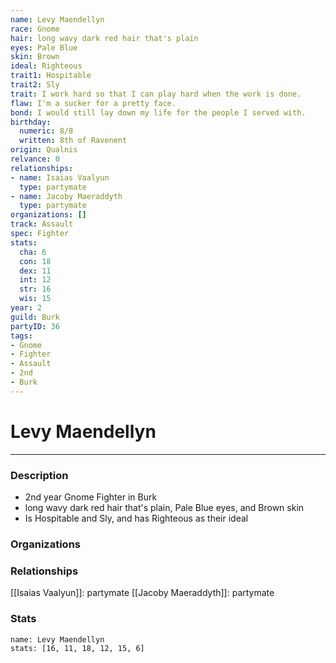 ```yaml
---
name: Levy Maendellyn
race: Gnome
hair: long wavy dark red hair that's plain
eyes: Pale Blue
skin: Brown
ideal: Righteous
trait1: Hospitable
trait2: Sly
trait: I work hard so that I can play hard when the work is done.
flaw: I'm a sucker for a pretty face.
bond: I would still lay down my life for the people I served with.
birthday:
  numeric: 8/8
  written: 8th of Ravenent
origin: Qualnis
relvance: 0
relationships:
- name: Isaias Vaalyun
  type: partymate
- name: Jacoby Maeraddyth
  type: partymate
organizations: []
track: Assault
spec: Fighter
stats:
  cha: 6
  con: 18
  dex: 11
  int: 12
  str: 16
  wis: 15
year: 2
guild: Burk
partyID: 36
tags:
- Gnome
- Fighter
- Assault
- 2nd
- Burk
---
```

# Levy Maendellyn
---
### Description
- 2nd year Gnome Fighter in Burk
- long wavy dark red hair that's plain, Pale Blue eyes, and Brown skin
- Is Hospitable and Sly, and has Righteous as their ideal

### Organizations
### Relationships
[[Isaias Vaalyun]]: partymate
[[Jacoby Maeraddyth]]: partymate
### Stats
```statblock
name: Levy Maendellyn
stats: [16, 11, 18, 12, 15, 6]
```